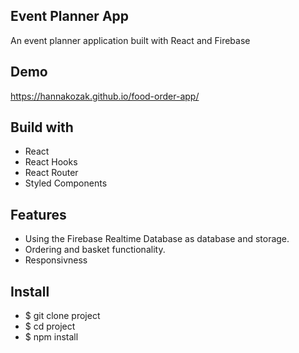 ## Event Planner App

An event planner application built with React and Firebase

## Demo

https://hannakozak.github.io/food-order-app/

## Build with

- React
- React Hooks
- React Router
- Styled Components

## Features

- Using the Firebase Realtime Database as database and storage.
- Ordering and basket functionality.
- Responsivness

## Install

- $ git clone project
- $ cd project
- $ npm install
